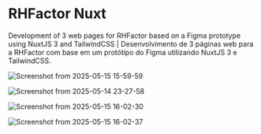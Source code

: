 # RHFactor Nuxt

Development of 3 web pages for RHFactor based on a Figma prototype using NuxtJS 3 and TailwindCSS | Desenvolvimento de 3 páginas web para a RHFactor com base em um protótipo do Figma utilizando NuxtJS 3 e TailwindCSS.

![Screenshot from 2025-05-15 15-59-59](https://github.com/user-attachments/assets/7d23908d-2784-453f-b4f5-0330fd84adf9)

![Screenshot from 2025-05-14 23-27-58](https://github.com/user-attachments/assets/443087da-aa78-416d-b293-170af1f18403)

![Screenshot from 2025-05-15 16-02-30](https://github.com/user-attachments/assets/8403ce39-105f-418a-9502-588b64051438)

![Screenshot from 2025-05-15 16-02-37](https://github.com/user-attachments/assets/92c5df6f-f67e-46cb-a9eb-1904513b9ffe)
